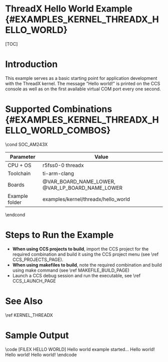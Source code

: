 # ThreadX Hello World Example {#EXAMPLES_KERNEL_THREADX_HELLO_WORLD}

[TOC]

# Introduction

This example serves as a basic starting point for application development with the ThreadX kernel. The message "Hello world!" is printed on the CCS console as well as on the first available virtual COM port every one second.

# Supported Combinations {#EXAMPLES_KERNEL_THREADX_HELLO_WORLD_COMBOS}

\cond SOC_AM243X

 Parameter      | Value
 ---------------|-----------
 CPU + OS       | r5fss0-0 threadx
 Toolchain      | ti-arm-clang
 Boards         | @VAR_BOARD_NAME_LOWER, @VAR_LP_BOARD_NAME_LOWER
 Example folder | examples/kernel/threadx/hello_world

\endcond

# Steps to Run the Example

- **When using CCS projects to build**, import the CCS project for the required combination
  and build it using the CCS project menu (see \ref CCS_PROJECTS_PAGE).
- **When using makefiles to build**, note the required combination and build using
  make command (see \ref MAKEFILE_BUILD_PAGE)
- Launch a CCS debug session and run the executable, see \ref CCS_LAUNCH_PAGE

# See Also

\ref KERNEL_THREADX

# Sample Output

\code
[FILEX HELLO WORLD] Hello world example started...
Hello world!
Hello world!
Hello world!
\endcode